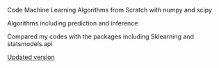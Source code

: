 Code Machine Learning Algorithms from Scratch with numpy and scipy

Algorithms including prediction and inference


Compared my codes with the packages including Sklearning and statsmodels.api

[Updated version](https://github.com/UlricWu/wu_machine_learning)